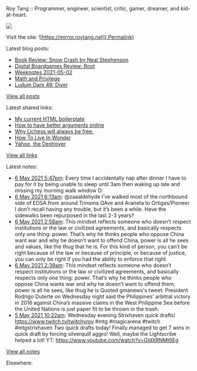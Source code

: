 Roy Tang :: Programmer, engineer, scientist, critic, gamer, dreamer, and kid-at-heart.

![](https://roytang.net/img/profile.jpg)

Visit the site: ![https://mirror.roytang.net](.Permalink)

Latest blog posts:
    

- [Book Review: Snow Crash by Neal Stephenson](https://mirror.roytang.net/2021/05/book-review-snow-crash-by-neal-stephenson/)
- [Digital Boardgames Review: Root](https://mirror.roytang.net/2021/05/digital-boardgames-review-root/)
- [Weeknotes 2021-05-02](https://mirror.roytang.net/2021/05/weeknotes-2021-05-02/)
- [Math and Privilege](https://mirror.roytang.net/2021/04/math-and-privilege/)
- [Ludum Dare 48: Diver](https://mirror.roytang.net/2021/04/ludum-dare-48-diver/)

[View all posts](https://mirror.roytang.net/blog)

Latest shared links:
    

- [My current HTML boilerplate](https://mirror.roytang.net/2021/05/my-current-html-boilerplate/)
- [How to have better arguments online](https://mirror.roytang.net/2021/04/how-to-have-better-arguments-online/)
- [Why Lichess will always be free.](https://mirror.roytang.net/2021/04/why-lichess-will-always-be-free/)
- [How To Live In Wonder](https://mirror.roytang.net/2021/04/how-to-live-in-wonder/)
- [Yahoo, the Destroyer](https://mirror.roytang.net/2021/04/yahoo-the-destroyer/)

[View all links](https://mirror.roytang.net/links)

Latest notes:
    

- [6 May 2021 5:47pm](https://mirror.roytang.net/2021/05/1390362590501474304/): Every time I accidentally nap after dinner I have to pay for it by being unable to sleep until 3am then waking up late and missing my morning walk window D:
- [6 May 2021 6:13am](https://mirror.roytang.net/2021/05/1390187986503954434/): @zaaaldehyde I&rsquo;ve walked most of the northbound side of EDSA from around Trinoma QAve and Araneta to Ortigas/Pioneer I don&rsquo;t recall having any trouble, but it&rsquo;s been a while. Have the sidewalks been repurposed in the last 2-3 years?
- [6 May 2021 2:58am](https://mirror.roytang.net/2021/05/gx3wfyz/): This mindset reflects someone who doesn&rsquo;t respect institutions or the law or civilized agreements, and basically respects only one thing: power. That&rsquo;s why he thinks people who oppose China want war and why he doesn&rsquo;t want to offend China, power is all he sees and values, like the thug that he is. For this kind of person, you can&rsquo;t be right because of the law or because of principle, or because of justice, you can only be right if you had the ability to enforce that right.
- [6 May 2021 2:39am](https://mirror.roytang.net/2021/05/1390134185222832132/): This mindset reflects someone who doesn&rsquo;t respect institutions or the law or civilized agreements, and basically respects only one thing: power. That&rsquo;s why he thinks people who oppose China wants war and why he doesn&rsquo;t want to offend them, power is all he sees, like thug he is
Quoted gmanews&#39;s tweet:   President Rodrigo Duterte on Wednesday night said the Philippines&rsquo; arbitral victory in 2016 against China&rsquo;s massive claims in the West Philippine Sea before the United Nations is just paper fit to be thrown in the trash.
- [5 May 2021 10:22am](https://mirror.roytang.net/2021/05/1389888129239339012/): Wednesday evening Strixhaven quick drafts! https://www.twitch.tv/twitchyroy #mtg #magicarena #twitch #mtgstrixhaven
Two quick drafts today! Finally managed to get 7 wins in quick draft by forcing silverquill aggro! Well, maybe the Lightscribe helped a lot!
YT: https://www.youtube.com/watch?v=GldXRNMt6Eg

[View all notes](https://mirror.roytang.net/notes)

Elsewhere:
